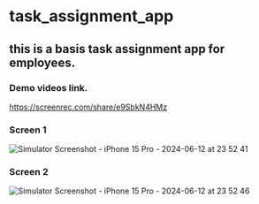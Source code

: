 # task_assignment_app
## this is a basis task assignment app for employees.

### Demo videos link.
https://screenrec.com/share/e9SbkN4HMz

### Screen 1
![Simulator Screenshot - iPhone 15 Pro - 2024-06-12 at 23 52 41](https://github.com/vishalraj-developer/task_assignment_app/assets/156525448/6c4c344d-8996-4922-8904-626bef4df137)

### Screen 2
![Simulator Screenshot - iPhone 15 Pro - 2024-06-12 at 23 52 46](https://github.com/vishalraj-developer/task_assignment_app/assets/156525448/17f3b5d8-c261-454f-9cbb-f3be72064a65)
